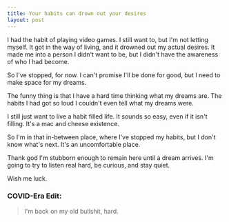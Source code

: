 ```yaml
---
title: Your habits can drown out your desires
layout: post
---
```


I had the habit of playing video games. I still want to, but I'm not letting myself. It got in the way of living, and it drowned out my actual desires. It made me into a person I didn't want to be, but I didn't have the awareness of who I had become.

So I've stopped, for now. I can't promise I'll be done for good, but I need to make space for my dreams. 

The funny thing is that I have a hard time thinking what my dreams are. The habits I had got so loud I couldn't even tell what my dreams were.

I still just want to live a habit filled life. It sounds so easy, even if it isn't filling. It's a mac and cheese existence.

So I'm in that in-between place, where I've stopped my habits, but I don't know what's next. It's an uncomfortable place.

Thank god I'm stubborn enough to remain here until a dream arrives. I'm going to try to listen real hard, be curious, and stay quiet.

Wish me luck.

### COVID-Era Edit: 
>I'm back on my old bullshit, hard.